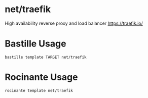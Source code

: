 # net/traefik
High availability reverse proxy and load balancer
https://traefik.io/

# Bastille Usage
```shell
bastille template TARGET net/traefik
```

# Rocinante Usage
```shell
rocinante template net/traefik
```
